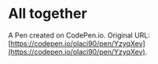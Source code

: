 # All together

A Pen created on CodePen.io. Original URL: [https://codepen.io/olaci90/pen/YzyqXev](https://codepen.io/olaci90/pen/YzyqXev).


